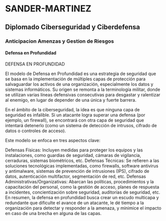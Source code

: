 # SANDER-MARTINEZ
## Diplomado Ciberseguridad y Ciberdefensa
### Anticipacion Amenzas y Gestion de Riesgos
#### Defensa en Profundidad

DEFENSA EN PROFUNDIDAD

El modelo de Defensa en Profundidad es una estrategia de seguridad que se basa en la implementación de múltiples capas de protección para salvaguardar los activos de una organización, especialmente los datos y sistemas informáticos. Su origen se remonta a la terminología militar, donde se utilizan varias líneas defensivas consecutivas para desgastar y ralentizar al enemigo, en lugar de depender de una única y fuerte barrera.

En el ámbito de la ciberseguridad, la idea es que ninguna capa de seguridad es infalible. Si un atacante logra superar una defensa (por ejemplo, un firewall), se encontrará con otra capa de seguridad que intentará detenerlo (como un sistema de detección de intrusos, cifrado de datos o controles de acceso).

Este modelo se enfoca en tres aspectos clave:

Defensas Físicas: Incluyen medidas para proteger los equipos y las instalaciones, como guardias de seguridad, cámaras de vigilancia, cerraduras, sistemas biométricos, etc.
Defensas Técnicas: Se refieren a las soluciones tecnológicas implementadas, como firewalls, software antivirus y antimalware, sistemas de prevención de intrusiones (IPS), cifrado de datos, autenticación multifactor, segmentación de red, etc.
Defensas Administrativas/Organizativas: Abarcan las políticas, procedimientos y la capacitación del personal, como la gestión de acceso, planes de respuesta a incidentes, concientización sobre seguridad, auditorías de seguridad, etc.
En resumen, la defensa en profundidad busca crear un escudo multicapa y redundante que dificulte el avance de un atacante, le dé tiempo a la organización para detectar y responder a la amenaza, y minimice el impacto en caso de una brecha en alguna de las capas.
